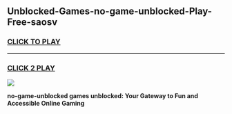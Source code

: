 
## Unblocked-Games-no-game-unblocked-Play-Free-saosv
<h3>
<a href="https://premium76.site?title=no-game-unblocked&ref=21A">CLICK TO PLAY</a></h3>
<hr>

<h3>
<a href="https://premium76.site?title=no-game-unblocked&ref=21A">CLICK 2 PLAY</a>
  
</h3>

<a href="https://premium76.site?title=no-game-unblocked&ref=21A"><img src="https://clearcache.store/games.png"></a>


**no-game-unblocked games unblocked: Your Gateway to Fun and Accessible Online Gaming**

